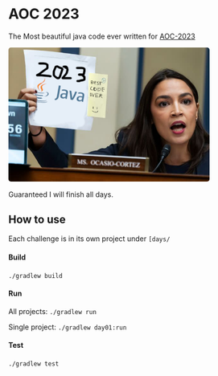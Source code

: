 # AOC 2023

The Most beautiful java code ever written for [AOC-2023](https://adventofcode.com/2023)

<img src=".readme/media/aoc2023.png" width="400" style="border-radius: 5px">

Guaranteed I will finish all days.

## How to use
Each challenge is in its own project under `[days/`

#### Build
`./gradlew build`

#### Run
All projects: `./gradlew run`

Single project: `./gradlew day01:run`

#### Test
`./gradlew test`